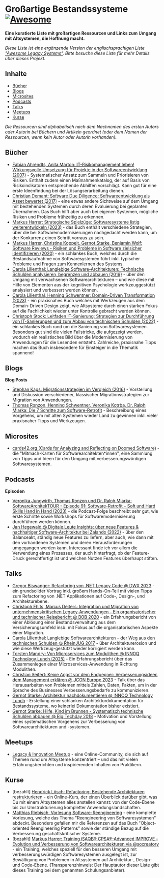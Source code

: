 # Großartige Bestandssysteme [![Awesome](https://awesome.re/badge-flat2.svg)](https://awesome.re)

**Eine kuratierte Liste mit großartigen Ressourcen und Links zum Umgang mit Altsystemen, die Hoffnung macht.**

*Diese Liste ist eine ergänzende Version der englischsprachigen Liste ["Awesome Legacy Systems"](readme.md). Bitte besuche diese Liste für mehr Details über dieses Projekt.*


## Inhalte

- [Bücher](#bücher)
- [Blogs](#blogs)
- [Microsites](#microsites)
- [Podcasts](#podcasts)
- [Talks](#talks)
- [Meetups](#meetups)
- [Kurse](#kurse)

_Die Ressourcen sind alphabetisch nach dem Nachnamen des ersten Autors oder Autorin bei Büchern und Artikeln geordnet (oder dem Namen der Ressourcen, wenn kein Autor oder Autorin vorhanden)._


## Bücher

- [Fabian Ahrendts, Anita Marton: IT-Risikomanagement leben! Wirkungsvolle Umsetzung für Projekte in der Softwareentwicklung (2007)](https://link.springer.com/book/10.1007/978-3-540-30025-0) - Systematischer Ansatz zum Sammeln und Priorisieren von Risiken. Enthält zudem einen Maßnahmenkatalog, der auf Basis von Risikoindikatoren entsprechende Abhilfen vorschlägt. Kann gut für eine erste Ideenfindung bei der Lösungserarbeitung dienen.
- [Christian Demant: Software Due Diligence: Softwareentwicklung als Asset bewertet (2017)](https://link.springer.com/book/10.1007/978-3-662-53062-7) - eine etwas andere Sichtweise auf dem Umgang mit bestehenden Systemen durch deren Evaluierung bei geplanten Übernahmen. Das Buch hilft aber auch bei eigenen Systemen, mögliche Risiken und Probleme frühzeitig zu erkennen.
- [Markus Harrer: Strategische Spielzüge: Softwaresysteme listig weiterentwickeln (2023)](https://leanpub.com/strategische-spielzuege) - das Buch enthält verschiedene Strategien, über die bei Softwaremodernisierungen nachgedacht werden kann, um der Konkurrenz einen Schritt vorraus zu sein.
- [Markus Harrer, Christine Koppelt, Gernot Starke, Benjamin Wolf: Software Reviews - Risiken und Probleme in Software zielsicher identifizieren (2020)](https://leanpub.com/software-reviews) - ein schlankes Buch, welches durch die Bestandsaufnahme von Softwaresystemen führt inkl. typischer Probleme und Fragen zum Kennenlernen des Systems.
- [Carola Lilienthal: Langlebige Software-Architekturen: Technische Schulden analysieren, begrenzen und abbauen (2019)](https://www.langlebige-softwarearchitekturen.de/) - über den Umgang mit verwachsenen Softwarearchitekturen &ndash; und wie diese mit Hilfe von Elementen aus der kognitiven Psychologie werkzeuggestützt analysiert und verbessert werden können.
- [Carola Lilienthal, Henning Schwentner: Domain-Driven Transformation (2023)](https://dpunkt.de/produkt/domain-driven-transformation/) - ein praxisnahes Buch welches mit Werkzeugen aus dem Domain-Driven Design zeigt, wie Altsysteme durch einen starken Fokus auf die Fachlichkeit wieder unter Kontrolle gebracht werden können.
- [Christoph Stock: Leitfaden IT-Sanierung: Strategien zur Durchführung von IT-Sanierungen und zum Abbau von technischen Schulden (2022)](https://www.itsanierung.de/) - ein schlankes Buch rund um die Sanierung von Softwaresystemen. Besonders gut sind die vielen Fallstricke, die aufgezeigt werden, wodurch ein realistisches Bild über die Modernisierung von Anwendungen für die Lesenden entsteht. Zahlreiche, praxisnahe Tipps machen das Buch insbesondere für Einsteiger in die Thematik spannend!



## Blogs

**Blog Posts**

* [Stephan Kaps: Migrationsstrategien im Vergleich (2016)](https://www.heise.de/ratgeber/Migrationsstrategien-im-Vergleich-3283418.html) - Vorstellung und Diskussion verschiedener, klassischer Migrationsstrategien zur Migration von Anwendungen.
* [Thomas Ronzon, Henning Schwentner, Veronika Kotrba, Dr. Ralph Miarka: Die 7 Schritte zum Software-Retrofit](https://www.informatik-aktuell.de/entwicklung/methoden/die-7-schritte-zum-software-retrofit.html) - Beschreibung eines Vorgehens, um mit alten Systemen wieder Land zu gewinnen inkl. vieler praxisnaher Tipps und Werkzeugen.


## Microsites

- [cards42.org (Cards for Analyzing and Reflecting on Doomed Software)](https://cards42.org/) - die "Mitmach-Karten für Softwarearchitekten\*innen", eine Sammlung von Tipps und Ideen für den Umgang mit verbesserungswürdigen Softwaresystemen.


## Podcasts
**Episoden**

* [Veronika Jungwirth, Thomas Ronzon und Dr. Ralph Miarka: SoftwareArchitekTOUR - Episode 91: Software-Retrofit – Soft und Hard Skills Hand in Hand (2023)](https://www.heise.de/blog/Episode-91-Software-Retrofit-Soft-und-Hard-Skills-Hand-in-Hand-7133866.html) - die Podcast-Folge beschreibt sehr gut, wie erste Schritte sowie Workshops für Softwaremodernisierung durchführen werden können.
* [Jan Hegewald @ Digitale Leute Insights: über neue Features & nachhaltiger Software-Architektur bei Zalando (2022)](https://www.digitale-leute.de/interview/jan-hegewald-software-architektur/) - über den Balanceakt, ständig neue Features zu liefern, aber auch, wie dann mit den vorhandenen Systemen und deren Herausforderungen umgegangen werden kann. Interessant finde ich vor allem die Verwendung eines Prozesses, der auch hinterfragt, ob der Feature-Druck gerechtfertigt ist und welchen Nutzen Features überhaupt stiften.

## Talks

- [Gregor Biswanger: Refactoring von .NET Legacy Code @ DWX 2023](https://www.youtube.com/watch?v=EUDpGLx-vqs) - ein grundsolider Vortrag inkl. großem Hands-On-Teil mit vielen Tipps zum Refactoring von .NET Applikationen auf Code-, Design-, und Architekturebene.
- [Christoph Ehlts, Marcus Deiters: Integration und Migration von unternehmenskritischen Legacy-Anwendungen - Ein organisatorischer und technischer Reisebericht @ BOB 2020](https://media.ccc.de/v/bob2020-107-integration_und_migration_von_unternehmenskritischen_legacy-anwendungen) - ein Erfahrungsbericht von einer Ablösung einer Bestandsverwaltung aus dem Versicherungsumfeld insb. mit Fokus auf die organisatorischen Aspekte einer Migration.
- [Carola Lilienthal: Langlebige Softwarearchitekturen – der Weg aus den technischen Schulden @ RheinJUG 2017](https://www.youtube.com/watch?v=Nfzuy4L9_UM) - über Architekturerosion und wie diese Werkzeug-gestützt wieder korrigiert werden kann.
- [Torsten Mandry: Von Microservices zum Modulithen @ INNOQ Technology Lunch (2025)](https://www.youtube.com/watch?v=rQHOOOMaGW4) - Ein Erfahrungsbericht über das Zusammenlegen einer Microservices-Anwendung in Richtung Modulithen.
- [Christian Seifert: Keine Angst vor dem Endgegner: Verbesserungsideen dem Management erklären @ JCON Europe 2023](https://www.youtube.com/watch?v=VlvhjtwZ790) - Talk über das Herausarbeiten von Problemen mittels Zahlen, Daten, Fakten, um in der Sprache des Businesses Verbesserungsbedarfe zu kommunizieren.
- [Gernot Starke: Architektur nachdokumentieren @ INNOQ Technology Lunch](https://www.youtube.com/watch?v=78KJt4EOfFE) - Erstellung einer schlanken Architekturdokumentation für Bestandssysteme, wo keinerlei Dokumentation bisher existiert.
- [Gernot Starke: Hilfe, Kind im Brunnen - Systematisch technische Schulden abbauen @ Big Techday 2018](https://www.youtube.com/watch?v=t5UjySfIDZ4) - Motivation und Vorstellung eines systematischen Vorgehens zur Verbesserung von Softwarearchitekturen und -systemen.





## Meetups

- [Legacy & Innovation Meetup](https://www.meetup.com/de-DE/legacy-innovation/) - eine Online-Community, die sich auf Themen rund um Altsysteme konzentriert &ndash; und das mit vielen Erfahrungsberichten und inspirierenden Inhalten von Praktikern.


## Kurse

- [bezahlt] [Hendrick Lösch: Refactoring: Bestehende Architekturen restrukturieren](https://www.linkedin.com/learning/refactoring-bestehende-architekturen-restrukturieren) - ein Online-Kurs, der einen Überblick darüber gibt, was Du mit einem Altsystemen alles anstellen kannst: von der Code-Ebene bis zur Umstrukturierung kompletter Anwendungslandschaften.
- [Matthias Riebisch: Vorlesung Software-Reengineering](https://lecture2go.uni-hamburg.de/l2go/-/get/v/27278) - eine komplette Vorlesung, welche das Thema "Reengineering von Softwaresystemen" abdeckt. Besonders gefallen mir die Referenzen auf das Buch "Object-oriented Reengineering Patterns" sowie der ständige Bezug auf die Verbesserung geschäftskritischer Systeme.
- [bezahlt] [Markus Harrer: Training iSAQB® CPSA®-Advanced IMPROVE - Evolution und Verbesserung von Softwarearchitekturen via @socreatory](https://www.socreatory.com/de/trainings/improve) - ein Training, welches speziell für den besseren Umgang mit verbesserungswürdigen Softwaresystemen ausgelegt ist, zur Bewältigung von Problemen in Altsystemen auf Architektur-, Design- und Code-Ebene. (Transparenzhinweis: Der Hauptautor dieser Liste gibt dieses Training bei dem genannten Schulungsanbieter).
